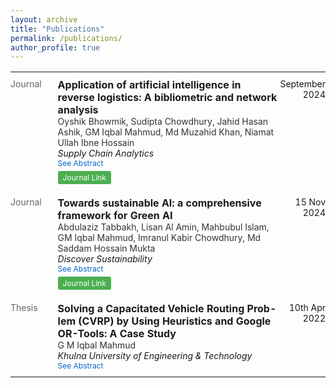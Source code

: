 ```yaml
---
layout: archive
title: "Publications"
permalink: /publications/
author_profile: true
---
```


<style>
.publication-table {
  width: 100%;
  border-collapse: collapse;
}
.publication-table td {
  vertical-align: top;
  padding: 10px 0;
}
.publication-type {
  width: 15%;
  font-size: 14px;
  color: #666;
}
.publication-details {
  width: 70%;
}
.publication-title {
  font-size: 16px;
  font-weight: bold;
}
.publication-authors {
  font-size: 14px;
  color: #333;
}
.publication-venue {
  font-size: 14px;
  font-style: italic;
}
.publication-date {
  width: 15%;
  font-size: 14px;
  text-align: right;
}
.abstract-toggle {
  cursor: pointer;
  color: #0066cc;
  font-size: 12px;
}
.abstract {
  display: none;
  font-size: 14px;
  margin-top: 10px;
  padding: 10px;
  background-color: #f9f9f9;
}
.download-button {
  display: inline-block;
  margin-top: 5px;
  padding: 3px 8px;
  font-size: 12px;
  background-color: #4CAF50;
  color: white;
  text-decoration: none;
  border-radius: 3px;
}
</style>

<table class="publication-table">
  <tr>
    <td class="publication-type">Journal</td>
    <td class="publication-details">
      <div class="publication-title">Application of artificial intelligence in reverse logistics: A bibliometric and network analysis</div>
      <div class="publication-authors">Oyshik Bhowmik, Sudipta Chowdhury, Jahid Hasan Ashik, GM Iqbal Mahmud, Md Muzahid Khan, Niamat Ullah Ibne Hossain</div>
      <div class="publication-venue">Supply Chain Analytics</div>
      <div class="abstract-toggle" onclick="toggleAbstract('abstract-1')">See Abstract</div>
      <div id="abstract-1" class="abstract">
        <strong>Abstract:</strong> Despite abundant research on the application of artificial intelligence (AI) in reverse logistics, no comprehensive study with bibliometric and network analysis has been conducted. This study uses bibliometric analysis to derive the prominent research statistics in AI-centric reverse logistics, considering 2929 articles from the last three decades. The most impactful contributors and countries that employ AI in reverse logistics are identified using various bibliometric tools. Also, network analysis is performed to reveal the most influential articles and emerging trends and map the relationships via clustering. The results of keyword co-occurrence and co-citation analyses reveal that machine learning and deep learning techniques have been commonly used for addressing reverse logistics challenges with higher frequency in recent years. Furthermore, a systematic review is carried out, considering the influential articles from recent years. The review is conducted following the systematic literature review framework, and 79 articles are chosen to be studied thoroughly. Subsequently, the articles are divided based on various reverse logistics processes, and the most frequently used AI techniques are identified and categorized into five distinct groups. The comprehensive investigation of AI techniques reveals the use-case scenario of AI algorithms in the reverse logistics domain. This study concludes with implications and recommendations for prospects by addressing the shortcomings of the current studies and providing future researchers and practitioners with a robust roadmap to investigate reverse logistics in their research further.
      </div>
      <a href="https://doi.org/10.1016/j.sca.2024.100076" class="download-button">Journal Link</a>
    </td>
    <td class="publication-date"> September 2024</td>
  </tr>

  <tr>
    <td class="publication-type">Journal</td>
    <td class="publication-details">
      <div class="publication-title">Towards sustainable AI: a comprehensive framework for Green AI</div>
      <div class="publication-authors">Abdulaziz Tabbakh, Lisan Al Amin, Mahbubul Islam, GM Iqbal Mahmud, Imranul Kabir Chowdhury, Md Saddam Hossain Mukta </div>
      <div class="publication-venue">Discover Sustainability</div>
      <div class="abstract-toggle" onclick="toggleAbstract('abstract-2')">See Abstract</div>
      <div id="abstract-2" class="abstract">
        <strong>Abstract:</strong> The rapid advancement of artificial intelligence (AI) has brought significant benefits across various domains, yet it has also led to increased energy consumption and environmental impact. This paper positions Green AI as a crucial direction for future research and development. It proposes a comprehensive framework for understanding, implementing, and advancing sustainable AI practices. We provide an overview of Green AI, highlighting its significance and current state regarding AI’s energy consumption and environmental impact. The paper explores sustainable AI techniques, such as model optimization methods, and the development of efficient algorithms. Additionally, we review energy-efficient hardware alternatives like tensor processing units (TPUs) and field-programmable gate arrays (FPGAs), and discuss strategies for designing and operating energy-efficient data centers. Case studies in natural language processing (NLP) and Computer Vision illustrate successful implementations of Green AI practices. Through these efforts, we aim to balance the performance and resource efficiency of AI technologies, aligning them with global sustainability goals.
      </div>
      <a href="https://link.springer.com/article/10.1007/s43621-024-00641-4" class="download-button">Journal Link</a>
    </td>
    <td class="publication-date">15 Nov 2024</td>
  </tr>

  <tr>
    <td class="publication-type">Thesis</td>
    <td class="publication-details">
      <div class="publication-title">Solving a Capacitated Vehicle Routing Prob-
lem (CVRP) by Using Heuristics and Google OR-Tools: A Case Study</div>
      <div class="publication-authors">G M Iqbal Mahmud</div>
      <div class="publication-venue">Khulna University of Engineering & Technology</div>
      <div class="abstract-toggle" onclick="toggleAbstract('abstract-3')">See Abstract</div>
      <div id="abstract-3" class="abstract">
        <strong>Abstract:</strong> When it comes to logistics management, the distribution of finished goods from depots to customers is both a practical and difficult problem to solve. Because more customers can be served in a shorter period of time, better routing and scheduling decisions can result in higher levels of customer satisfaction. The objective of this study is to solve the poor vehicle routing, underutilization of vehicles, and decreased service level of Compa-ny X  by finding optimal routes for distribution where the company uses vehicles that have limited capacity. In order to fulfill that objective, three heuristics (Nearest Neigh-bor, Sweep, Clarke & Wright) and Google OR-Tools are used to analyze, calculate and solve the Capacitated Vehicle Routing Problem (CVRP). The result of the methods are then compared, and finally, Google OR-Tool is selected as it gives the most optimal route with minimum distance among the four methods.
      </div>
      <!-- <a href="#" class="download-button">Download</a> -->
    </td>
    <td class="publication-date">10th Apr 2022</td>
  </tr>
</table>

<script>
function toggleAbstract(id) {
  var abstract = document.getElementById(id);
  if (abstract.style.display === "none" || abstract.style.display === "") {
    abstract.style.display = "block";
  } else {
    abstract.style.display = "none";
  }
}
</script>
